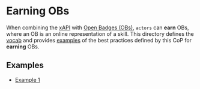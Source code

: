 # Earning OBs
When combining the [xAPI](https://github.com/adlnet/xAPI-Spec/blob/master/xAPI.md) with [Open Badges (OBs)](http://openbadges.org/), `actors` can **earn** OBs, where an OB is an online representation of a skill. This directory defines the [vocab](vocab.md) and provides [examples](#examples) of the best practices defined by this CoP for **earning** OBs.

## Examples
- [Example 1](example1.json)
